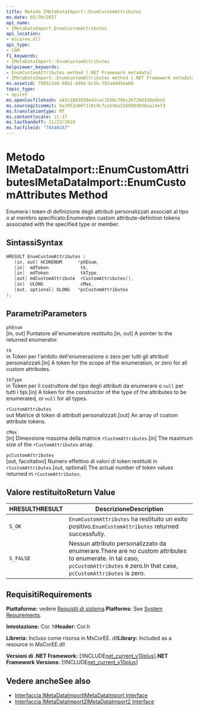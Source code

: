 ```yaml
---
title: Metodo IMetaDataImport::EnumCustomAttributes
ms.date: 03/30/2017
api_name:
- IMetaDataImport.EnumCustomAttributes
api_location:
- mscoree.dll
api_type:
- COM
f1_keywords:
- IMetaDataImport::EnumCustomAttributes
helpviewer_keywords:
- EnumCustomAttributes method [.NET Framework metadata]
- IMetaDataImport::EnumCustomAttributes method [.NET Framework metadata]
ms.assetid: 798513a0-68b1-4d04-bc5b-782a4445ea68
topic_type:
- apiref
ms.openlocfilehash: a43c1883038e41cac1b58c78bc26f20d436ebbd1
ms.sourcegitcommit: 9a39f2a06f110c9c7ca54ba216900d038aa14ef3
ms.translationtype: MT
ms.contentlocale: it-IT
ms.lasthandoff: 11/23/2019
ms.locfileid: "74440247"
---
```

# <a name="imetadataimportenumcustomattributes-method"></a><span data-ttu-id="cde7f-102">Metodo IMetaDataImport::EnumCustomAttributes</span><span class="sxs-lookup"><span data-stu-id="cde7f-102">IMetaDataImport::EnumCustomAttributes Method</span></span>
<span data-ttu-id="cde7f-103">Enumera i token di definizione degli attributi personalizzati associati al tipo o al membro specificato.</span><span class="sxs-lookup"><span data-stu-id="cde7f-103">Enumerates custom attribute-definition tokens associated with the specified type or member.</span></span>  
  
## <a name="syntax"></a><span data-ttu-id="cde7f-104">Sintassi</span><span class="sxs-lookup"><span data-stu-id="cde7f-104">Syntax</span></span>  
  
```cpp  
HRESULT EnumCustomAttributes (   
   [in, out] HCORENUM      *phEnum,  
   [in]  mdToken            tk,   
   [in]  mdToken            tkType,   
   [out] mdCustomAttribute  rCustomAttributes[],   
   [in]  ULONG              cMax,  
   [out, optional] ULONG   *pcCustomAttributes  
);  
```  
  
## <a name="parameters"></a><span data-ttu-id="cde7f-105">Parametri</span><span class="sxs-lookup"><span data-stu-id="cde7f-105">Parameters</span></span>  
 `phEnum`  
 <span data-ttu-id="cde7f-106">[in, out] Puntatore all'enumeratore restituito.</span><span class="sxs-lookup"><span data-stu-id="cde7f-106">[in, out] A pointer to the returned enumerator.</span></span>  
  
 `tk`  
 <span data-ttu-id="cde7f-107">in Token per l'ambito dell'enumerazione o zero per tutti gli attributi personalizzati.</span><span class="sxs-lookup"><span data-stu-id="cde7f-107">[in] A token for the scope of the enumeration, or zero for all custom attributes.</span></span>  
  
 `tkType`  
 <span data-ttu-id="cde7f-108">in Token per il costruttore del tipo degli attributi da enumerare o `null` per tutti i tipi.</span><span class="sxs-lookup"><span data-stu-id="cde7f-108">[in] A token for the constructor of the type of the attributes to be enumerated, or `null` for all types.</span></span>  
  
 `rCustomAttributes`  
 <span data-ttu-id="cde7f-109">out Matrice di token di attributi personalizzati.</span><span class="sxs-lookup"><span data-stu-id="cde7f-109">[out] An array of custom attribute tokens.</span></span>  
  
 `cMax`  
 <span data-ttu-id="cde7f-110">[in] Dimensione massima della matrice `rCustomAttributes`.</span><span class="sxs-lookup"><span data-stu-id="cde7f-110">[in] The maximum size of the `rCustomAttributes` array.</span></span>  
  
 `pcCustomAttributes`  
 <span data-ttu-id="cde7f-111">[out, facoltativo] Numero effettivo di valori di token restituiti in `rCustomAttributes`.</span><span class="sxs-lookup"><span data-stu-id="cde7f-111">[out, optional] The actual number of token values returned in `rCustomAttributes`.</span></span>  
  
## <a name="return-value"></a><span data-ttu-id="cde7f-112">Valore restituito</span><span class="sxs-lookup"><span data-stu-id="cde7f-112">Return Value</span></span>  
  
|<span data-ttu-id="cde7f-113">HRESULT</span><span class="sxs-lookup"><span data-stu-id="cde7f-113">HRESULT</span></span>|<span data-ttu-id="cde7f-114">Descrizione</span><span class="sxs-lookup"><span data-stu-id="cde7f-114">Description</span></span>|  
|-------------|-----------------|  
|`S_OK`|<span data-ttu-id="cde7f-115">`EnumCustomAttributes` ha restituito un esito positivo.</span><span class="sxs-lookup"><span data-stu-id="cde7f-115">`EnumCustomAttributes` returned successfully.</span></span>|  
|`S_FALSE`|<span data-ttu-id="cde7f-116">Nessun attributo personalizzato da enumerare.</span><span class="sxs-lookup"><span data-stu-id="cde7f-116">There are no custom attributes to enumerate.</span></span> <span data-ttu-id="cde7f-117">In tal caso, `pcCustomAttributes` è zero.</span><span class="sxs-lookup"><span data-stu-id="cde7f-117">In that case, `pcCustomAttributes` is zero.</span></span>|  
  
## <a name="requirements"></a><span data-ttu-id="cde7f-118">Requisiti</span><span class="sxs-lookup"><span data-stu-id="cde7f-118">Requirements</span></span>  
 <span data-ttu-id="cde7f-119">**Piattaforme:** vedere [Requisiti di sistema](../../../../docs/framework/get-started/system-requirements.md).</span><span class="sxs-lookup"><span data-stu-id="cde7f-119">**Platforms:** See [System Requirements](../../../../docs/framework/get-started/system-requirements.md).</span></span>  
  
 <span data-ttu-id="cde7f-120">**Intestazione:** Cor. h</span><span class="sxs-lookup"><span data-stu-id="cde7f-120">**Header:** Cor.h</span></span>  
  
 <span data-ttu-id="cde7f-121">**Libreria:** Incluso come risorsa in MsCorEE. dll</span><span class="sxs-lookup"><span data-stu-id="cde7f-121">**Library:** Included as a resource in MsCorEE.dll</span></span>  
  
 <span data-ttu-id="cde7f-122">**Versioni di .NET Framework:** [!INCLUDE[net_current_v10plus](../../../../includes/net-current-v10plus-md.md)]</span><span class="sxs-lookup"><span data-stu-id="cde7f-122">**.NET Framework Versions:** [!INCLUDE[net_current_v10plus](../../../../includes/net-current-v10plus-md.md)]</span></span>  
  
## <a name="see-also"></a><span data-ttu-id="cde7f-123">Vedere anche</span><span class="sxs-lookup"><span data-stu-id="cde7f-123">See also</span></span>

- [<span data-ttu-id="cde7f-124">Interfaccia IMetaDataImport</span><span class="sxs-lookup"><span data-stu-id="cde7f-124">IMetaDataImport Interface</span></span>](../../../../docs/framework/unmanaged-api/metadata/imetadataimport-interface.md)
- [<span data-ttu-id="cde7f-125">Interfaccia IMetaDataImport2</span><span class="sxs-lookup"><span data-stu-id="cde7f-125">IMetaDataImport2 Interface</span></span>](../../../../docs/framework/unmanaged-api/metadata/imetadataimport2-interface.md)
